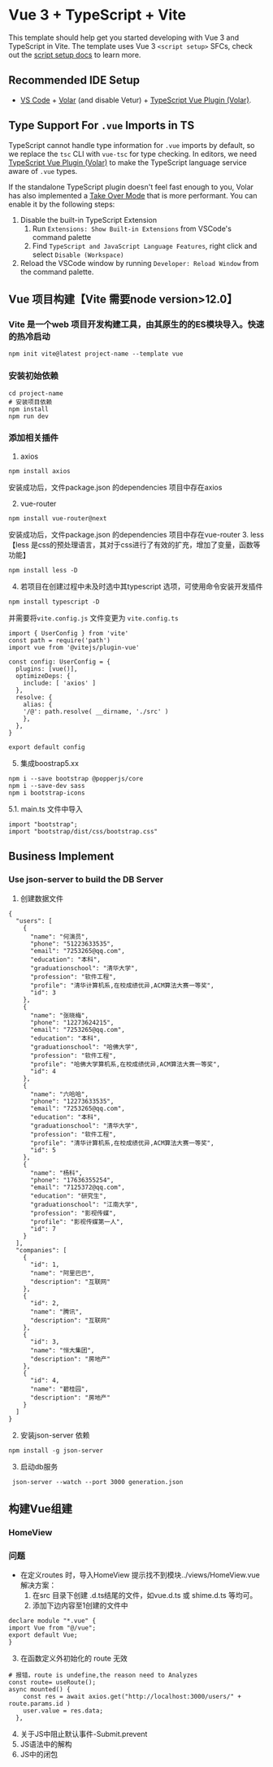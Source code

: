 # Vue 3 + TypeScript + Vite

This template should help get you started developing with Vue 3 and TypeScript in Vite. The template uses Vue 3 `<script setup>` SFCs, check out the [script setup docs](https://v3.vuejs.org/api/sfc-script-setup.html#sfc-script-setup) to learn more.

## Recommended IDE Setup

- [VS Code](https://code.visualstudio.com/) + [Volar](https://marketplace.visualstudio.com/items?itemName=Vue.volar) (and disable Vetur) + [TypeScript Vue Plugin (Volar)](https://marketplace.visualstudio.com/items?itemName=Vue.vscode-typescript-vue-plugin).

## Type Support For `.vue` Imports in TS

TypeScript cannot handle type information for `.vue` imports by default, so we replace the `tsc` CLI with `vue-tsc` for type checking. In editors, we need [TypeScript Vue Plugin (Volar)](https://marketplace.visualstudio.com/items?itemName=Vue.vscode-typescript-vue-plugin) to make the TypeScript language service aware of `.vue` types.

If the standalone TypeScript plugin doesn't feel fast enough to you, Volar has also implemented a [Take Over Mode](https://github.com/johnsoncodehk/volar/discussions/471#discussioncomment-1361669) that is more performant. You can enable it by the following steps:

1. Disable the built-in TypeScript Extension
   1. Run `Extensions: Show Built-in Extensions` from VSCode's command palette
   2. Find `TypeScript and JavaScript Language Features`, right click and select `Disable (Workspace)`
2. Reload the VSCode window by running `Developer: Reload Window` from the command palette.


## Vue 项目构建【Vite 需要node version>12.0】
### Vite 是一个web 项目开发构建工具，由其原生的的ES模块导入。快速的热冷启动
```
npm init vite@latest project-name --template vue
```

### 安装初始依赖
```
cd project-name
# 安装项目依赖
npm install 
npm run dev
```

### 添加相关插件
1. axios 
```
npm install axios
```
安装成功后，文件package.json 的dependencies 项目中存在axios

2. vue-router
```
npm install vue-router@next

```
安装成功后，文件package.json 的dependencies 项目中存在vue-router
3. less 【less 是css的预处理语言，其对于css进行了有效的扩充，增加了变量，函数等功能】
```
npm install less -D

```
4. 若项目在创建过程中未及时选中其typescript 选项，可使用命令安装开发插件
```
npm install typescript -D
```
并需要将`vite.config.js` 文件变更为 `vite.config.ts`
```
import { UserConfig } from 'vite'
const path = require('path')
import vue from '@vitejs/plugin-vue'

const config: UserConfig = {
  plugins: [vue()],
  optimizeDeps: {
    include: [ 'axios' ]
  },
  resolve: {
    alias: {
    '/@': path.resolve( __dirname, './src' )
    },
  },
}

export default config
```

5. 集成boostrap5.xx 
```
npm i --save bootstrap @popperjs/core
npm i --save-dev sass
npm i bootstrap-icons
```

5.1. main.ts 文件中导入
```
import "bootstrap";
import "bootstrap/dist/css/bootstrap.css"
```


## Business Implement
### Use json-server to build the DB Server
1. 创建数据文件
```
{
  "users": [
    {
      "name": "何演员",
      "phone": "51223633535",
      "email": "7253265@qq.com",
      "education": "本科",
      "graduationschool": "清华大学",
      "profession": "软件工程",
      "profile": "清华计算机系,在校成绩优异,ACM算法大赛一等奖",
      "id": 3
    },
    {
      "name": "张晓梅",
      "phone": "12273624215",
      "email": "7253265@qq.com",
      "education": "本科",
      "graduationschool": "哈佛大学",
      "profession": "软件工程",
      "profile": "哈佛大学算机系,在校成绩优异,ACM算法大赛一等奖",
      "id": 4
    },
    {
      "name": "六哈哈",
      "phone": "12273633535",
      "email": "7253265@qq.com",
      "education": "本科",
      "graduationschool": "清华大学",
      "profession": "软件工程",
      "profile": "清华计算机系,在校成绩优异,ACM算法大赛一等奖",
      "id": 5
    },
    {
      "name": "杨科",
      "phone": "17636355254",
      "email": "7125372@qq.com",
      "education": "研究生",
      "graduationschool": "江南大学",
      "profession": "影视传媒",
      "profile": "影视传媒第一人",
      "id": 7
    }
  ],
  "companies": [
    {
      "id": 1,
      "name": "阿里巴巴",
      "description": "互联网"
    },
    {
      "id": 2,
      "name": "腾讯",
      "description": "互联网"
    },
    {
      "id": 3,
      "name": "恒大集团",
      "description": "房地产"
    },
    {
      "id": 4,
      "name": "碧桂园",
      "description": "房地产"
    }
  ]
}
```
2. 安装json-server 依赖
```
npm install -g json-server

```
3. 启动db服务
```
 json-server --watch --port 3000 generation.json

```

## 构建Vue组建
### HomeView
### 问题
* 在定义routes 时，导入HomeView 提示找不到模块../views/HomeView.vue
解决方案：
  1. 在src 目录下创建 .d.ts结尾的文件，如vue.d.ts  或  shime.d.ts  等均可。
  2. 添加下边内容至1创建的文件中

```
declare module "*.vue" {
import Vue from "@/vue";
export default Vue;
}         
```
3. 在函数定义外初始化的 route 无效

```
# 报错，route is undefine,the reason need to Analyzes
const route= useRoute();
async mounted() {
    const res = await axios.get("http://localhost:3000/users/" + route.params.id )
    user.value = res.data;
  },
```

4. 关于JS中阻止默认事件-Submit.prevent
5. JS语法中的解构
6. JS中的闭包